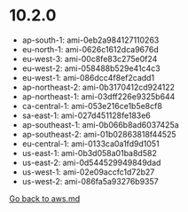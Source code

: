 
 # 10.2.0
- ap-south-1: ami-0eb2a984127110263
- eu-north-1: ami-0626c1612dca9676d
- eu-west-3: ami-00c8fe83c275e0f24
- eu-west-2: ami-058488b529e41c4c3
- eu-west-1: ami-086dcc4f8ef2cadd1
- ap-northeast-2: ami-0b3170412cd924122
- ap-northeast-1: ami-03dff226e9325b644
- ca-central-1: ami-053e216ce1b5e8cf8
- sa-east-1: ami-027d451128fe183e6
- ap-southeast-1: ami-0b066b8ad6037425a
- ap-southeast-2: ami-01b02863818f44525
- eu-central-1: ami-0133ca0a1fd9d1051
- us-east-1: ami-0b3d058a01ba8d582
- us-east-2: ami-0d544529949849dad
- us-west-1: ami-02e09accfc1d72b27
- us-west-2: ami-086fa5a93276b9357

[Go back to aws.md](../../aws.md) 
